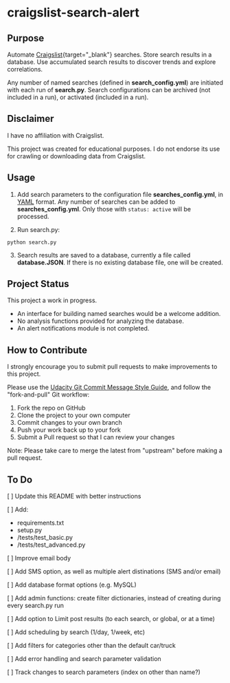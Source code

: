 # craigslist-search-alert

## Purpose
Automate [Craigslist](https://www.craigslist.org/about/sites){target="_blank"} searches. Store search results in a database. Use accumulated search results to discover trends and explore correlations.

Any number of named searches (defined in **search_config.yml**) are initiated with each run of **search.py**. Search configurations can be archived (not included in a run), or activated (included in a run).

## Disclaimer

I have no affiliation with Craigslist.

This project was created for educational purposes. I do not endorse its use for crawling or downloading data from Craigslist.

## Usage
1. Add search parameters to the configuration file **searches_config.yml**, in [YAML](https://yaml.org/) format. Any number of searches can be added to **searches_config.yml**. Only those with `status: active` will be processed. 

2. Run search.py:
```
python search.py
```

3. Search results are saved to a database, currently a file called **database.JSON**. If there is no existing database file, one will be created.


## Project Status
This project a work in progress.

  * An interface for building named searches would be a welcome addition.
  * No analysis functions provided for analyzing the database. 
  * An alert notifications module is not completed.

## How to Contribute

I strongly encourage you to submit pull requests to make improvements to this project.

Please use the [Udacity Git Commit Message Style Guide](https://udacity.github.io/git-styleguide/), and follow the "fork-and-pull" Git workflow:

1. Fork the repo on GitHub
1. Clone the project to your own computer
1. Commit changes to your own branch
1. Push your work back up to your fork
1. Submit a Pull request so that I can review your changes

Note: Please take care to merge the latest from "upstream" before making a pull request.

## To Do

[ ] Update this README with better instructions

[ ] Add:
  * requirements.txt
  * setup.py
  * /tests/test_basic.py
  * /tests/test_advanced.py
  
[ ] Improve email body
  
[ ] Add SMS option, as well as multiple alert distinations (SMS and/or email)

[ ] Add database format options (e.g. MySQL)

[ ] Add admin functions: create filter dictionaries, instead of creating during every search.py run

[ ] Add option to Limit post results (to each search, or global, or at a time)

[ ] Add scheduling by search (1/day, 1/week, etc)

[ ] Add filters for categories other than the default car/truck

[ ] Add error handling and search parameter validation

[ ] Track changes to search parameters (index on other than name?)

